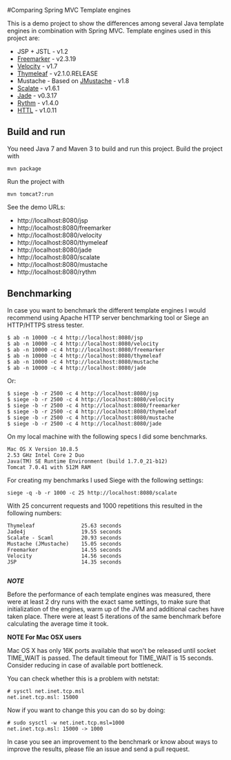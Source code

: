 #Comparing Spring MVC Template engines

This is a demo project to show the differences among several Java template engines in combination with Spring MVC. Template engines used in this project are:

* JSP + JSTL - v1.2
* [Freemarker](http://www.freemarker.org) - v2.3.19
* [Velocity](http://velocity.apache.org) - v1.7
* [Thymeleaf](http://www.thymeleaf.org/) - v2.1.0.RELEASE
* Mustache - Based on [JMustache](https://github.com/samskivert/jmustache) - v1.8
* [Scalate](http://scalate.fusesource.org)  - v1.6.1
* [Jade](https://github.com/neuland/jade4j) - v0.3.17
* [Rythm](http://rythmengine.org/) - v1.4.0
* [HTTL](http://httl.github.io/en/) - v1.0.11


## Build and run
You need Java 7 and Maven 3 to build and run this project.
Build the project with
    
    mvn package

Run the project with

    mvn tomcat7:run

See the demo URLs:

  - http://localhost:8080/jsp
  - http://localhost:8080/freemarker
  - http://localhost:8080/velocity
  - http://localhost:8080/thymeleaf
  - http://localhost:8080/jade
  - http://localhost:8080/scalate
  - http://localhost:8080/mustache
  - http://localhost:8080/rythm
  
## Benchmarking

In case you want to benchmark the different template engines I would recommend using Apache HTTP server benchmarking tool or Siege an HTTP/HTTPS stress tester.

    $ ab -n 10000 -c 4 http://localhost:8080/jsp
    $ ab -n 10000 -c 4 http://localhost:8080/velocity
    $ ab -n 10000 -c 4 http://localhost:8080/freemarker
    $ ab -n 10000 -c 4 http://localhost:8080/thymeleaf
    $ ab -n 10000 -c 4 http://localhost:8080/mustache
    $ ab -n 10000 -c 4 http://localhost:8080/jade

Or:

    $ siege -b -r 2500 -c 4 http://localhost:8080/jsp
    $ siege -b -r 2500 -c 4 http://localhost:8080/velocity
    $ siege -b -r 2500 -c 4 http://localhost:8080/freemarker
    $ siege -b -r 2500 -c 4 http://localhost:8080/thymeleaf
    $ siege -b -r 2500 -c 4 http://localhost:8080/mustache
    $ siege -b -r 2500 -c 4 http://localhost:8080/jade

On my local machine with the following specs I did some benchmarks.

```
Mac OS X Version 10.8.5
2.53 GHz Intel Core 2 Duo
Java(TM) SE Runtime Environment (build 1.7.0_21-b12)
Tomcat 7.0.41 with 512M RAM
```

For creating my benchmarks I used Siege with the following settings:

```
siege -q -b -r 1000 -c 25 http://localhost:8080/scalate
```
With 25 concurrent requests and 1000 repetitions this resulted in the following numbers:

```
Thymeleaf				25.63 seconds
Jade4j					19.55 seconds
Scalate - Scaml			20.93 seconds
Mustache (JMustache)	15.05 seconds
Freemarker				14.55 seconds
Velocity				14.56 seconds
JSP						14.35 seconds
						
```

***NOTE***

Before the performance of each template engines was measured, there were at least 2 dry runs with the exact same settings, to make sure that initialization of the engines, warm up of the JVM and additional caches have taken place. There were at least 5 iterations of the same benchmark before calculating the average time it took.

**NOTE For Mac OSX users**

Mac OS X has only 16K ports available that won't be released until socket
TIME_WAIT is passed. The default timeout for TIME_WAIT is 15 seconds.
Consider reducing in case of available port bottleneck.

You can check whether this is a problem with netstat:

    # sysctl net.inet.tcp.msl
    net.inet.tcp.msl: 15000

Now if you want to change this you can do so by doing:

    # sudo sysctl -w net.inet.tcp.msl=1000
    net.inet.tcp.msl: 15000 -> 1000

In case you see an improvement to the benchmark or know about ways to improve the results, please file an issue and send a pull request.